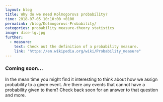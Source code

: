 ```yaml
---
layout: blog
title: Why do we need Kolmogorovs probability?
time: 2018-07-05 10:10:00 +0100
permalink: /blog/Kolmogorovs-Probability/
categories: probability measure-theory statistics
image: dice-lg.jpg
further:
  - measure: 
    text: Check out the definition of a probability measure.
    link: "https://en.wikipedia.org/wiki/Probability_measure"
---
```


### Coming soon...

In the mean time you might find it interesting to think about how we assign probability to a given event. Are there any events that cannot have a probability given to them? Check back soon for an answer to that question and more.
